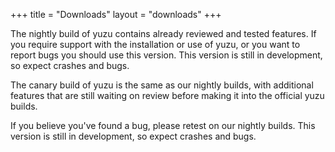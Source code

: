 +++
title = "Downloads"
layout = "downloads"
+++

The nightly build of yuzu contains already reviewed and tested features. If you require support with the installation or use of yuzu, or you want to report bugs you should use this version.
This version is still in development, so expect crashes and bugs.

The canary build of yuzu is the same as our nightly builds, with additional features that are still waiting on review before making it into the official yuzu builds.

If you believe you've found a bug, please retest on our nightly builds.
This version is still in development, so expect crashes and bugs.
